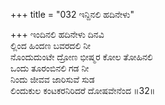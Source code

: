 +++
title = "032 ಇನ್ದಿನಲಿ ಹದಿನೇಳು"

+++
ಇಂದಿನಲಿ ಹದಿನೇಳು ದಿನವಿ  
ಲ್ಲಿಂದ ಹಿಂದಣ ಬವರದಲಿ ನೀ  
ನೊಂದುದುಂಟೇ ದ್ರೋಣ ಭೀಷ್ಮರ ಕೋಲ ತೋಹಿನಲಿ  
ಒಂದು ತೂರಂಬಿನಲಿ ಗಡ ನೀ  
ನಿಂದು ಜೀವವ ಜಾರಿಸುವೆ ಸುಡ  
ಲಿಂದುಕುಲ ಕಂಟಕರನಿರಿದರೆ ದೋಷವೇನೆಂದ      ॥32॥